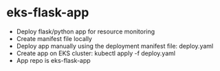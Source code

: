# eks-flask-app

- Deploy flask/python app for resource monitoring
- Create manifest file locally 
- Deploy app manually using the deployment manifest file: deploy.yaml
- Create app on EKS cluster: kubectl apply -f deploy.yaml
- App repo is eks-flask-app 